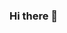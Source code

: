 ### Hi there 👋

<!--
**achandmarketing/achandmarketing** is a ✨ _special_ ✨ repository because its `README.md` (this file) appears on your GitHub profile.

Here are some ideas to get you started:

- 🔭 I’m currently working on web development
- 🌱 I’m currently learning HTML, CSS, and Javascript
- 👯 I’m looking to collaborate on web development
- 🤔 I’m looking for help with web development
- 💬 Ask me about web development
- 📫 How to reach me: @avichand on Twitter and Telegram
- 😄 Pronouns: he/him
- ⚡ Fun fact: I am teaching a course on website planning and structure
-->

